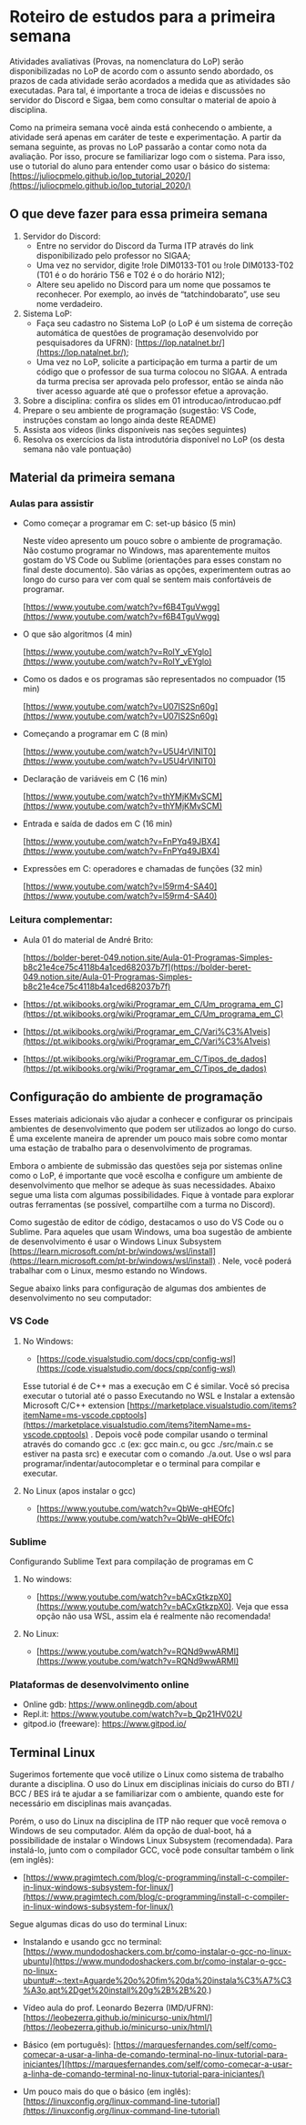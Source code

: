 # Roteiro de estudos para a primeira semana

Atividades avaliativas (Provas, na nomenclatura do LoP) serão disponibilizadas no LoP de acordo com o assunto sendo abordado, os prazos de cada atividade serão acordados a medida que as atividades são executadas. Para tal, é importante a troca de ideias e discussões no servidor do Discord e Sigaa, bem como consultar o material de apoio à disciplina.

Como na primeira semana você ainda está conhecendo o ambiente, a atividade será apenas em caráter de teste e experimentação. A partir da semana seguinte, as provas no LoP passarão a contar como nota da avaliação. Por isso, procure se familiarizar logo com o sistema. Para isso, use o tutorial do aluno para entender como usar o básico do sistema: [https://juliocpmelo.github.io/lop_tutorial_2020/](https://juliocpmelo.github.io/lop_tutorial_2020/)

## O que deve fazer para essa primeira semana

1. Servidor do Discord:
	- Entre no servidor do Discord da Turma ITP através do link disponibilizado pelo professor no SIGAA;
	- Uma vez no servidor, digite !role DIM0133-T01 ou !role DIM0133-T02 (T01 é o do horário T56 e T02 é o do horário N12);
	- Altere seu apelido no Discord para um nome que possamos te reconhecer. Por exemplo, ao invés de “tatchindobarato”, use seu nome verdadeiro.
2. Sistema LoP:
	- Faça seu cadastro no Sistema LoP (o LoP é um sistema de correção automática de questões de programação desenvolvido por pesquisadores da UFRN): [https://lop.natalnet.br/](https://lop.natalnet.br/);
	- Uma vez no LoP, solicite a participação em turma a partir de um código que o professor de sua turma colocou no SIGAA. A entrada da turma precisa ser aprovada pelo professor, então se ainda não tiver acesso aguarde até que o professor efetue a aprovação.
3. Sobre a disciplina: confira os slides em 01 introducao/introducao.pdf
4. Prepare o seu ambiente de programação (sugestão: VS Code, instruções constam ao longo ainda deste README)
5. Assista aos vídeos (links disponíveis nas seções seguintes)
6. Resolva os exercícios da lista introdutória disponível no LoP (os desta semana não vale pontuação)

## Material da primeira semana

### Aulas para assistir

- Como começar a programar em C: set-up básico (5 min)

	Neste vídeo apresento um pouco sobre o ambiente de programação. Não costumo programar no Windows, mas aparentemente muitos gostam do VS Code ou Sublime (orientações para esses constam no final deste documento). São várias as opções, experimentem outras ao longo do curso para ver com qual se sentem mais confortáveis de programar.

	[https://www.youtube.com/watch?v=f6B4TguVwgg](https://www.youtube.com/watch?v=f6B4TguVwgg)

- O que são algoritmos (4 min)

	[https://www.youtube.com/watch?v=RoIY_vEYglo](https://www.youtube.com/watch?v=RoIY_vEYglo)

- Como os dados e os programas são representados no compuador (15 min)

	[https://www.youtube.com/watch?v=U07IS2Sn60g](https://www.youtube.com/watch?v=U07IS2Sn60g)

- Começando a programar em C (8 min)

	[https://www.youtube.com/watch?v=U5U4rVlNIT0](https://www.youtube.com/watch?v=U5U4rVlNIT0)

- Declaração de variáveis em C (16 min)

	[https://www.youtube.com/watch?v=thYMjKMvSCM](https://www.youtube.com/watch?v=thYMjKMvSCM)

- Entrada e saída de dados em C (16 min)

	[https://www.youtube.com/watch?v=FnPYq49JBX4](https://www.youtube.com/watch?v=FnPYq49JBX4)

- Expressões em C: operadores e chamadas de funções (32 min)

	[https://www.youtube.com/watch?v=l59rm4-SA40](https://www.youtube.com/watch?v=l59rm4-SA40)

### Leitura complementar:

- Aula 01 do material de André Brito:

	[https://bolder-beret-049.notion.site/Aula-01-Programas-Simples-b8c21e4ce75c4118b4a1ced682037b7f](https://bolder-beret-049.notion.site/Aula-01-Programas-Simples-b8c21e4ce75c4118b4a1ced682037b7f)

- [https://pt.wikibooks.org/wiki/Programar_em_C/Um_programa_em_C](https://pt.wikibooks.org/wiki/Programar_em_C/Um_programa_em_C)
- [https://pt.wikibooks.org/wiki/Programar_em_C/Vari%C3%A1veis](https://pt.wikibooks.org/wiki/Programar_em_C/Vari%C3%A1veis)
- [https://pt.wikibooks.org/wiki/Programar_em_C/Tipos_de_dados](https://pt.wikibooks.org/wiki/Programar_em_C/Tipos_de_dados)

## Configuração do ambiente de programação

Esses materiais adicionais vão ajudar a conhecer e configurar os principais ambientes de desenvolvimento que podem ser utilizados ao longo do curso. É uma excelente maneira de aprender um pouco mais sobre como montar uma estação de trabalho para o desenvolvimento de programas.

Embora o ambiente de submissão das questões seja por sistemas online como o LoP, é importante que você escolha e configure um ambiente de desenvolvimento que melhor se adeque às suas necessidades. Abaixo segue uma lista com algumas possibilidades. Fique à vontade para explorar outras ferramentas (se possível, compartilhe com a turma no Discord).

Como sugestão de editor de código, destacamos o uso do VS Code ou o Sublime. Para aqueles que usam Windows, uma boa sugestão de ambiente de desenvolvimento é usar o Windows Linux Subsystem [https://learn.microsoft.com/pt-br/windows/wsl/install](https://learn.microsoft.com/pt-br/windows/wsl/install) . Nele, você poderá trabalhar com o Linux, mesmo estando no Windows.

Segue abaixo links para configuração de algumas dos ambientes de desenvolvimento no seu computador:

### VS Code

1. No Windows:

	- [https://code.visualstudio.com/docs/cpp/config-wsl](https://code.visualstudio.com/docs/cpp/config-wsl)

	Esse tutorial é de C++ mas a execução em C é similar. Você só precisa executar o tutorial até o passo Executando no WSL e Instalar a extensão Microsoft C/C++ extension [https://marketplace.visualstudio.com/items?itemName=ms-vscode.cpptools](https://marketplace.visualstudio.com/items?itemName=ms-vscode.cpptools) . Depois você pode compilar usando o terminal através do comando gcc <arquivo>.c (ex: gcc main.c, ou gcc ./src/main.c se estiver na pasta src) e executar com o comando ./a.out. Use o wsl para programar/indentar/autocompletar e o terminal para compilar e executar.

2. No Linux (apos instalar o gcc) 

	- [https://www.youtube.com/watch?v=QbWe-qHEOfc](https://www.youtube.com/watch?v=QbWe-qHEOfc)

### Sublime

Configurando Sublime Text para compilação de programas em C

1. No windows:

	- [https://www.youtube.com/watch?v=bACxGtkzpX0](https://www.youtube.com/watch?v=bACxGtkzpX0). Veja que essa opção não usa WSL, assim ela é realmente não recomendada!

2. No Linux:

	- [https://www.youtube.com/watch?v=RQNd9wwARMI](https://www.youtube.com/watch?v=RQNd9wwARMI)

### Plataformas de desenvolvimento online

- Online gdb: https://www.onlinegdb.com/about
- Repl.it: https://www.youtube.com/watch?v=b_Qp21HV02U
- gitpod.io (freeware): https://www.gitpod.io/ 

## Terminal Linux

Sugerimos fortemente que você utilize o Linux como sistema de trabalho durante a disciplina. O uso do Linux em disciplinas iniciais do curso do BTI / BCC / BES irá te ajudar a se familiarizar com o ambiente, quando este for necessário em disciplinas mais avançadas.

Porém, o uso do Linux na disciplina de ITP não requer que você remova o Windows de seu computador. Além da opção de dual-boot, há a possibilidade de instalar o Windows Linux Subsystem (recomendada). Para instalá-lo, junto com o compilador GCC, você pode consultar também o link (em inglês):

- [https://www.pragimtech.com/blog/c-programming/install-c-compiler-in-linux-windows-subsystem-for-linux/](https://www.pragimtech.com/blog/c-programming/install-c-compiler-in-linux-windows-subsystem-for-linux/)

Segue algumas dicas do uso do terminal Linux:

- Instalando e usando gcc no terminal: [https://www.mundodoshackers.com.br/como-instalar-o-gcc-no-linux-ubuntu](https://www.mundodoshackers.com.br/como-instalar-o-gcc-no-linux-ubuntu#:~:text=Aguarde%20o%20fim%20da%20instala%C3%A7%C3%A3o,apt%2Dget%20install%20g%2B%2B%20.)

- Vídeo aula do prof. Leonardo Bezerra (IMD/UFRN): [https://leobezerra.github.io/minicurso-unix/html/](https://leobezerra.github.io/minicurso-unix/html/)

- Básico (em português): [https://marquesfernandes.com/self/como-comecar-a-usar-a-linha-de-comando-terminal-no-linux-tutorial-para-iniciantes/](https://marquesfernandes.com/self/como-comecar-a-usar-a-linha-de-comando-terminal-no-linux-tutorial-para-iniciantes/)

- Um pouco mais do que o básico (em inglês): [https://linuxconfig.org/linux-command-line-tutorial](https://linuxconfig.org/linux-command-line-tutorial)
